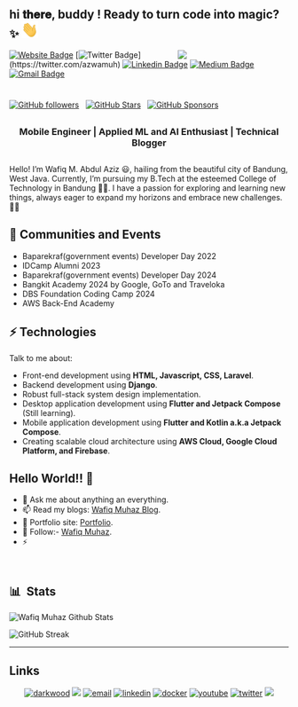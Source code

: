 <h2> hi 𝐭𝐡𝐞𝐫𝐞, buddy <programmer/>! Ready to turn code into magic? ✨ <img src="https://raw.githubusercontent.com/ABSphreak/ABSphreak/master/gifs/Hi.gif" width="30px"></h2>

<img align='right' src='https://user-images.githubusercontent.com/5713670/87202985-820dcb80-c2b6-11ea-9f56-7ec461c497c3.gif' width='200"'>

[![Website Badge](https://img.shields.io/badge/-wafiqmuhaz-blue?style=flat-square&logo=Website&logoColor=white&link=https://wafiqmuhaz.netlify.app/)](https://www.linkedin.com/in/wafiqmuhaz/) [![Twitter Badge](https://img.shields.io/badge/-@wafiqmuhaz-1ca0f1?style=flat-square&labelColor=1ca0f1&logo=twitter&logoColor=white&link=https://twitter.com/azwamuh_)](https://twitter.com/azwamuh) [![Linkedin Badge](https://img.shields.io/badge/-wafiqmuhaz-blue?style=flat-square&logo=Linkedin&logoColor=white&link=https://www.linkedin.com/in/wafiqmuhaz/)](https://www.linkedin.com/in/wafiqmuhaz/) [![Medium Badge](https://img.shields.io/badge/-@wafiqmuhaz-03a57a?style=flat-square&labelColor=000000&logo=Medium&link=https://medium.com/@wafiqmuhaz/)](https://medium.com/@wafiqmuhaz)
[![Gmail Badge](https://img.shields.io/badge/-wafiqmuhaz@gmail.com-c14438?style=flat-square&logo=Gmail&logoColor=white&link=mailto:wafiqmuhaz@gmail.com)](mailto:wafiqmuhaz@gmail.com)
#
[![GitHub followers](https://img.shields.io/github/followers/wafiqmuhaz?logo=GitHub&style=for-the-badge)](https://github.com/wafiqmuhaz?tab=followers) &nbsp; [![GitHub Stars](https://img.shields.io/github/stars/wafiqmuhaz?logo=github&style=for-the-badge)](https://github.com/wafiqmuhaz?tab=repositories) &nbsp; [![GitHub Sponsors](https://img.shields.io/github/sponsors/wafiqmuhaz?color=BF4B8A&logo=githubsponsors&style=for-the-badge&label=Sponsor%20on%20Github)](https://github.com/sponsors/wafiqmuhaz)

##

<h3 align="center">Mobile Engineer | Applied ML and AI Enthusiast | Technical Blogger</h3>

##

Hello! I’m Wafiq M. Abdul Aziz 😃, hailing from the beautiful city of Bandung, West Java. Currently, I’m pursuing my B.Tech at the esteemed College of Technology in Bandung 👨‍🎓. I have a passion for exploring and learning new things, always eager to expand my horizons and embrace new challenges. 👨‍💻

## 👯 Communities and Events

* Baparekraf(government events) Developer Day 2022
* IDCamp Alumni 2023
* Baparekraf(government events) Developer Day 2024
* Bangkit Academy 2024 by Google, GoTo and Traveloka
* DBS Foundation Coding Camp 2024
* AWS Back-End Academy
## ⚡ Technologies
Talk to me about:
- Front-end development using **HTML, Javascript, CSS, Laravel**.
- Backend development using **Django**.
- Robust full-stack system design implementation.
- Desktop application development using **Flutter and Jetpack Compose** (Still learning).
- Mobile application development using **Flutter and Kotlin a.k.a Jetpack Compose**.
- Creating scalable cloud architecture using **AWS Cloud, Google Cloud Platform, and Firebase**.
## Hello World!! 🤔
- 💬 Ask me about anything an everything.
- 📫 Read my blogs: [Wafiq Muhaz Blog](http://medium.com/@wafiqmuhaz/).
- 🎯 Portfolio site: [Portfolio](https://wafiqmuhaz.netlify.app/).
- 🔔 Follow:- [Wafiq Muhaz](https://www.tiktok.com/@az.wamuh_).
- ⚡

  
&nbsp;

## 📊 &nbsp;Stats

![Wafiq Muhaz Github Stats](https://github-readme-stats.vercel.app/api?username=wafiqmuhaz&hide=contribs,prs&show_icons=true&bg_color=0d1116&title_color=ce09ec&text_color=a4aacb&icon_color=007ec6)

![GitHub Streak](https://github-readme-streak-stats.herokuapp.com/?user=wafiqmuhaz&theme=dark&count_private=true&bg_color=0d1116&title_color=ce09ec&text_color=a4aacb&icon_color=007ec6)

---

## Links

<p align="center">
  <a href="https://medium.com/@wafiqmuhaz/"><img src="https://img.icons8.com/fluent/32/000000/domain.png" alt="darkwood"/></a>
  <a href= "https://dev.to/wafiqmuhaz"><img src="https://img.icons8.com/windows/32/000000/dev.png"/></a>
  <a href="mailto:wafiqmuhaz@gmail.com"><img src="https://img.icons8.com/color/32/000000/gmail.png" alt="email"/></a>
  <a href="https://www.linkedin.com/in/wafiqmuhaz/"><img src="https://img.icons8.com/color/32/000000/linkedin.png" alt="linkedin"/></a>
  <a href="https://hub.docker.com/u/wafiqmuhaz"><img src="https://img.icons8.com/color/32/000000/docker.png" alt="docker"/></a>
  <a href="https://www.youtube.com/@wafiqmuhaz1890"><img src="https://img.icons8.com/color/32/000000/youtube.png" alt="youtube"/></a>
  <a href="https://twitter.com/azwamuh"><img src="https://img.icons8.com/color/32/000000/twitter-squared.png" alt="twitter"/></a>
  <a href= "https://www.tiktok.com/@az.wamuh_"><img src="https://img.icons8.com/fluent/32/000000/tiktok.png"/></a>
</p>


